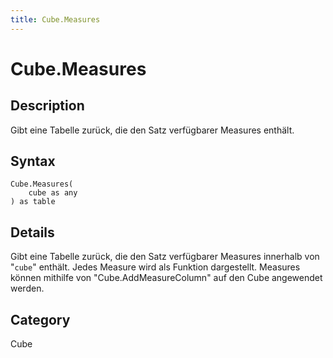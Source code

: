 ```yaml
---
title: Cube.Measures
---
```


# Cube.Measures


## Description

Gibt eine Tabelle zurück, die den Satz verfügbarer Measures enthält.


## Syntax

```powerquery
Cube.Measures(
    cube as any
) as table
```


## Details

Gibt eine Tabelle zurück, die den Satz verfügbarer Measures innerhalb von "<code>cube</code>" enthält.    Jedes Measure wird als Funktion dargestellt. Measures können mithilfe von "Cube.AddMeasureColumn" auf den Cube angewendet werden.



## Category
Cube
